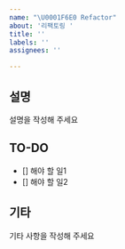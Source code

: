 ```yaml
---
name: "\U0001F6E0 Refactor"
about: '리팩토링 '
title: ''
labels: ''
assignees: ''

---
```


##  설명
설명을 작성해 주세요

## TO-DO
- [] 해야 할 일1
- [] 해야 할 일2

## 기타
기타 사항을 작성해 주세요
